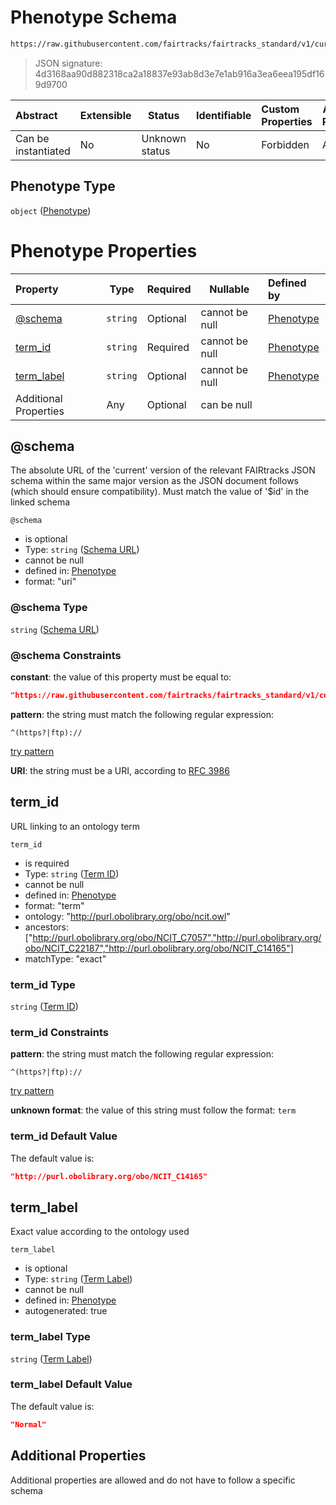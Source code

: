 # Phenotype Schema

```txt
https://raw.githubusercontent.com/fairtracks/fairtracks_standard/v1/current/json/schema/fairtracks_phenotype.schema.json
```




> JSON signature: 4d3168aa90d882318ca2a18837e93ab8d3e7e1ab916a3ea6eea195df169d9700
>

| Abstract            | Extensible | Status         | Identifiable | Custom Properties | Additional Properties | Access Restrictions | Defined In                                                                                                 |
| :------------------ | ---------- | -------------- | ------------ | :---------------- | --------------------- | ------------------- | ---------------------------------------------------------------------------------------------------------- |
| Can be instantiated | No         | Unknown status | No           | Forbidden         | Allowed               | none                | [fairtracks_phenotype.schema.json](../json/schema/fairtracks_phenotype.schema.json "open original schema") |

## Phenotype Type

`object` ([Phenotype](fairtracks_phenotype.md))

# Phenotype Properties

| Property                  | Type     | Required | Nullable       | Defined by                                                                                                                                                                                                        |
| :------------------------ | -------- | -------- | -------------- | :---------------------------------------------------------------------------------------------------------------------------------------------------------------------------------------------------------------- |
| [@schema](#@schema)       | `string` | Optional | cannot be null | [Phenotype](fairtracks_phenotype-properties-schema-url.md "https://raw.githubusercontent.com/fairtracks/fairtracks_standard/v1/current/json/schema/fairtracks_phenotype.schema.json#/properties/@schema")    |
| [term_id](#term_id)       | `string` | Required | cannot be null | [Phenotype](fairtracks_phenotype-properties-term-id.md "https://raw.githubusercontent.com/fairtracks/fairtracks_standard/v1/current/json/schema/fairtracks_phenotype.schema.json#/properties/term_id")       |
| [term_label](#term_label) | `string` | Optional | cannot be null | [Phenotype](fairtracks_phenotype-properties-term-label.md "https://raw.githubusercontent.com/fairtracks/fairtracks_standard/v1/current/json/schema/fairtracks_phenotype.schema.json#/properties/term_label") |
| Additional Properties     | Any      | Optional | can be null    |                                                                                                                                                                                                                   |

## @schema

The absolute URL of the 'current' version of the relevant FAIRtracks JSON schema within the same major version as the JSON document follows (which should ensure compatibility). Must match the value of '$id' in the linked schema


`@schema`

-   is optional
-   Type: `string` ([Schema URL](fairtracks_phenotype-properties-schema-url.md))
-   cannot be null
-   defined in: [Phenotype](fairtracks_phenotype-properties-schema-url.md "https://raw.githubusercontent.com/fairtracks/fairtracks_standard/v1/current/json/schema/fairtracks_phenotype.schema.json#/properties/@schema")
-   format: "uri"

### @schema Type

`string` ([Schema URL](fairtracks_phenotype-properties-schema-url.md))

### @schema Constraints

**constant**: the value of this property must be equal to:

```json
"https://raw.githubusercontent.com/fairtracks/fairtracks_standard/v1/current/json/schema/fairtracks_phenotype.schema.json"
```

**pattern**: the string must match the following regular expression: 

```regexp
^(https?|ftp)://
```

[try pattern](https://regexr.com/?expression=%5E(https%3F%7Cftp)%3A%2F%2F "try regular expression with regexr.com")

**URI**: the string must be a URI, according to [RFC 3986](https://tools.ietf.org/html/rfc4291 "check the specification")

## term_id

URL linking to an ontology term


`term_id`

-   is required
-   Type: `string` ([Term ID](fairtracks_phenotype-properties-term-id.md))
-   cannot be null
-   defined in: [Phenotype](fairtracks_phenotype-properties-term-id.md "https://raw.githubusercontent.com/fairtracks/fairtracks_standard/v1/current/json/schema/fairtracks_phenotype.schema.json#/properties/term_id")
-   format: "term"
-   ontology: "http://purl.obolibrary.org/obo/ncit.owl"
-   ancestors: \["http://purl.obolibrary.org/obo/NCIT_C7057","http://purl.obolibrary.org/obo/NCIT_C22187","http://purl.obolibrary.org/obo/NCIT_C14165"]
-   matchType: "exact"

### term_id Type

`string` ([Term ID](fairtracks_phenotype-properties-term-id.md))

### term_id Constraints

**pattern**: the string must match the following regular expression: 

```regexp
^(https?|ftp)://
```

[try pattern](https://regexr.com/?expression=%5E(https%3F%7Cftp)%3A%2F%2F "try regular expression with regexr.com")

**unknown format**: the value of this string must follow the format: `term`

### term_id Default Value

The default value is:

```json
"http://purl.obolibrary.org/obo/NCIT_C14165"
```

## term_label

Exact value according to the ontology used


`term_label`

-   is optional
-   Type: `string` ([Term Label](fairtracks_phenotype-properties-term-label.md))
-   cannot be null
-   defined in: [Phenotype](fairtracks_phenotype-properties-term-label.md "https://raw.githubusercontent.com/fairtracks/fairtracks_standard/v1/current/json/schema/fairtracks_phenotype.schema.json#/properties/term_label")
-   autogenerated: true

### term_label Type

`string` ([Term Label](fairtracks_phenotype-properties-term-label.md))

### term_label Default Value

The default value is:

```json
"Normal"
```

## Additional Properties

Additional properties are allowed and do not have to follow a specific schema
